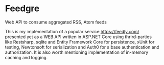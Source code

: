 # Feedgre
Web API to consume aggregated RSS, Atom feeds

This is my implementation of a popular service https://feedly.com/ presented yet as a WEB API 
written in ASP.NET Core using thrird-parties like Restsharp, sqlite and Entity Framework Core for persistence,
xUnit for testing, Newtonsoft for serialization and Auth0 for a base authentication and authorization. 
It is also worth mentioning implementation of in-memory caching and logging.


